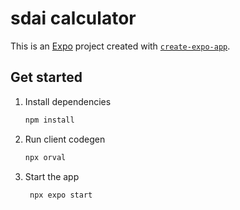 # sdai calculator

This is an [Expo](https://expo.dev) project created with [`create-expo-app`](https://www.npmjs.com/package/create-expo-app).

## Get started

1. Install dependencies

   ```bash
   npm install
   ```
2. Run client codegen
   
   ```bash
   npx orval
   ```

3. Start the app

   ```bash
    npx expo start
   ```
